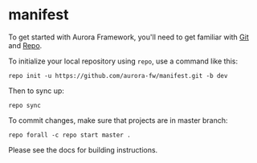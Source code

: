 # manifest

To get started with Aurora Framework, you'll need to get
familiar with [Git](https://git-scm.com/) and [Repo](https://source.android.com/source/using-repo.html).

To initialize your local repository using `repo`, use a command like this:

    repo init -u https://github.com/aurora-fw/manifest.git -b dev
Then to sync up:

    repo sync

To commit changes, make sure that projects are in master branch:

    repo forall -c repo start master .

Please see the docs for building instructions.
